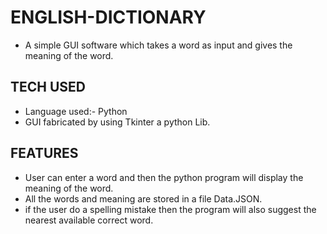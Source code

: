 # ENGLISH-DICTIONARY

 - A simple GUI software which takes a word as input and gives the meaning of the word.
 
## TECH USED
  - Language used:- Python
  - GUI fabricated by using Tkinter a python Lib.
  
## FEATURES
  - User can enter a word and then the python program will display the meaning of the word.
  - All the words and meaning are stored in a file Data.JSON.
  - if the user do a spelling mistake then the program will also suggest the nearest available correct word.
